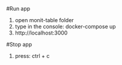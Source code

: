 #Run app
1. open monit-table folder
2. type in the console: docker-compose up
3. http://localhost:3000

#Stop app
1. press: ctrl + c